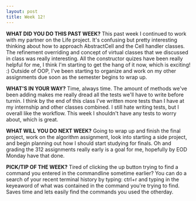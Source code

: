 ```yaml
---
layout: post
title: Week 12!
---
```



**WHAT DID YOU DO THIS PAST WEEK?** This past week I continued to work with my partner on the Life project. It's confusing but pretty interesting thinking about how to approach AbstractCell and the Cell handler classes. The refinement overriding and concept of virtual classes that we discussed in class was really interesting. All the constructor quizes have been really helpful for me, I think I'm starting to get the hang of it now, which is exciting! :) Outside of OOP, I've been starting to organize and work on my other assignments due soon as the semester begins to wrap up.

**WHAT'S IN YOUR WAY?** Time, always time. The amount of methods we've been adding makes me really dread all the tests we'll have to write before turnin. I think by the end of this class I've written more tests than I have at my internship and other classes combined. I still hate writing tests, but I overall like the workflow. This week I shouldn't have any tests to worry about, which is great.

**WHAT WILL YOU DO NEXT WEEK?** Going to wrap up and finish the final project, work on the algorithm assignment, look into starting a side project, and begin planning out how I should start studying for finals. Oh and grading the 312 assignments really early is a goal for me, hopefully by EOD Monday have that done.

**PICK/TIP OF THE WEEK?** Tired of clicking the up button trying to find a command you entered in the commandline sometime earlier? You can do a search of your recent terminal history by typing: ctrl+r and typing in the keyeaword of what was contained in the command you're trying to find. Saves time and lets easily find the commands you used the otherday. 
